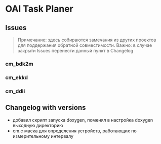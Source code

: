 # OAI Task Planer

## Issues

>Примечание: здесь собираются замечания из других проектов для поддержания обратной совместимости.
>Важно: в случае закрыти Issues перенести данный пункт в Changelog

### cm_bdk2m

### cm_ekkd

### cm_ddii

## Changelog with versions

* добавил скрипт запуска doxygen, поменял в настройка doxygen выходную директорию
* cm.c маска для определения устройств, работающих по измерительному интервалу